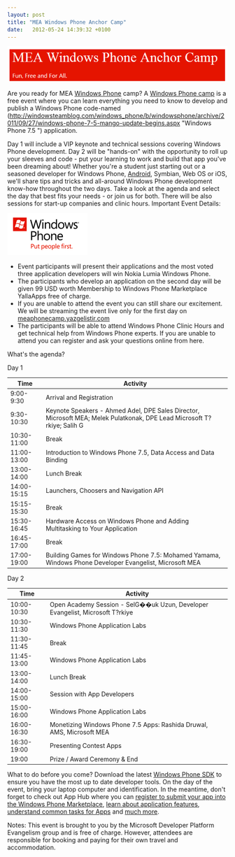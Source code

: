```yaml
---
layout: post
title: "MEA Windows Phone Anchor Camp"
date:   2012-05-24 14:39:32 +0100
---
```


[![](/assets/img/2017/08/MEA-Windows-Phone-Anchor-Camp.png)](/assets/img/2017/08/MEA-Windows-Phone-Anchor-Camp.png)

Are you ready for MEA [Windows
Phone](http://www.microsoft.com/windowsphone/en-us/default.aspx "Windows Phone")
camp? A [Windows Phone camp](http://www.windowsphonecamp.com/) is a free event
where you can learn everything you need to know to develop and publish a
Windows Phone code-named (http://windowsteamblog.com/windows_phone/b/windowsphone/archive/2011/09/27/windows-phone-7-5-mango-update-begins.aspx "Windows Phone 7.5 ") application. 

Day 1 will include
a VIP keynote and technical sessions covering Windows Phone development.
Day 2 will be "hands-on" with the opportunity to roll up your sleeves
and code - put your learning to work and build that app you've been
dreaming about! Whether you're a student just starting out or a
seasoned developer for Windows Phone,
[Android](http://www.android.com/ "Android"), Symbian,
Web OS or iOS, we'll share tips and tricks and all-around Windows Phone
development know-how throughout the two days. Take a look at the agenda
and select the day that best fits your needs - or join us for both.
There will be also sessions for start-up companies and clinic
hours. Important Event Details:

![](/assets/img/2017/08/Windows-Phone.png)

- Event participants will present their applications and the most
  voted three application developers will win Nokia Lumia Windows
  Phone.
- The participants who develop an application on the second day will
  be given 99 USD worth Membership to Windows Phone Marketplace
  YallaApps free of charge.
- If you are unable to attend the event you can still share our
  excitement. We will be streaming the event live only for the first
  day on [meaphonecamp.yazgelistir.com](http://www.meaphonecamp.yazgelistir.com)
- The participants will be able to attend Windows Phone Clinic Hours
  and get technical help from Windows Phone experts. If you are unable
  to attend you can register and ask your questions online from here.

What's the agenda?

Day 1

| Time          | Activity |
|---------------|--------------------------------------------------------------------------------------------------------------------------------------------------------------------------------------------------------------------------------------------------------------------------------------------------------------------------------------------------------------------------------------------------|
| 9:00-9:30     | Arrival and Registration |
| 9:30-10:30    | Keynote Speakers - Ahmed Adel, DPE Sales Director, Microsoft MEA; Melek Pulatkonak, DPE Lead Microsoft T?rkiye; Salih G  |zkan, Head of Ecosystem Developer Experience, Nokia T?rkiye |
| 10:30-11:00   | Break |
| 11:00-13:00   | Introduction to Windows Phone 7.5, Data Access and Data Binding |
| 13:00-14:00   | Lunch Break |
| 14:00-15:15   | Launchers, Choosers and Navigation API |
| 15:15-15:30   | Break |
| 15:30-16:45   | Hardware Access on Windows Phone and Adding Multitasking to Your Application |
| 16:45-17:00   | Break |
| 17:00-19:00   | Building Games for Windows Phone 7.5: Mohamed Yamama, Windows Phone Developer Evangelist, Microsoft MEA |

Day 2

| Time          | Activity |
|---------------|--------------------------------------------------------------------------------------------------------------------------------------------------------------------------------------------------------------------------------------------------------------------------------------------------------------------------------------------------------------------------------------------------|
| 10:00-10:30   | Open Academy Session - SelG��uk Uzun, Developer Evangelist, Microsoft T?rkiye |
| 10:30-11:30   | Windows Phone Application Labs |
| 11:30-11:45   | Break |
| 11:45-13:00   | Windows Phone Application Labs |
| 13:00-14:00   | Lunch Break |
| 14:00-15:00   | Session with App Developers |
| 15:00-16:00   | Windows Phone Application Labs |
| 16:00-16:30   | Monetizing Windows Phone 7.5 Apps: Rashida Druwal, AMS, Microsoft MEA |
| 16:30-19:00   | Presenting Contest Apps |
| 19:00         | Prize / Award Ceremony & End |

What to do before you come? Download the latest [Windows Phone
SDK](http://create.msdn.com/en-us/home/getting_started) to
ensure you have the most up to date developer tools. On the day of the
event, bring your laptop computer and identification. In the meantime,
don't forget to check out App Hub where you can [register to submit
your app into the Windows Phone
Marketplace](http://create.msdn.com/en-us/home/membership), [learn
about application
features](http://msdn.microsoft.com/en-us/library/ff402551%28v=VS.92%29.aspx), [understand
common tasks for
Apps](http://msdn.microsoft.com/en-us/library/ff967556%28v=VS.92%29.aspx) and [much
more](http://create.msdn.com/en-US/education/catalog/).

Notes: This
event is brought to you by the Microsoft Developer Platform Evangelism
group and is free of charge. However, attendees are responsible for
booking and paying for their own travel and accommodation.
